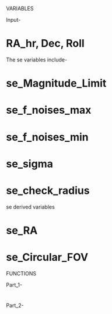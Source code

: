 VARIABLES

Input-
# RA_hr, Dec, Roll

The se variables include-
# se_Magnitude_Limit
# se_f_noises_max
# se_f_noises_min

# se_sigma
# se_check_radius

se derived variables
# se_RA
# se_Circular_FOV



FUNCTIONS

Part_1-
#

Part_2-
#